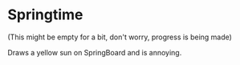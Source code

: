 # Springtime
(This might be empty for a bit, don't worry, progress is being made)

Draws a yellow sun on SpringBoard and is annoying.
